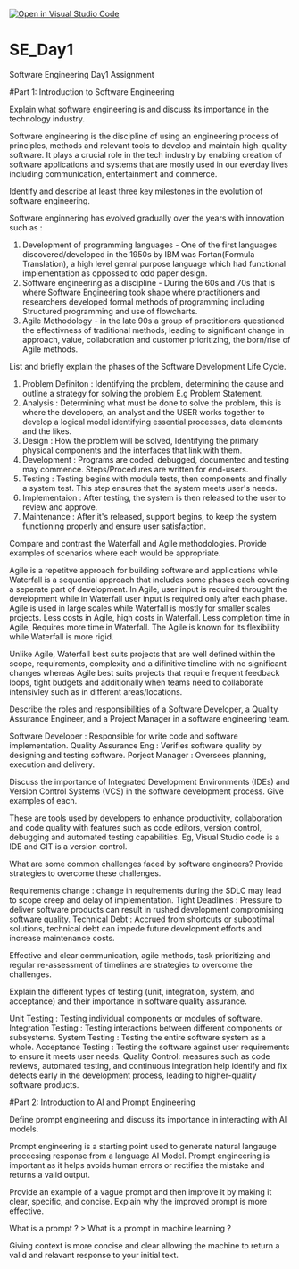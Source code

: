 [![Open in Visual Studio Code](https://classroom.github.com/assets/open-in-vscode-2e0aaae1b6195c2367325f4f02e2d04e9abb55f0b24a779b69b11b9e10269abc.svg)](https://classroom.github.com/online_ide?assignment_repo_id=18367729&assignment_repo_type=AssignmentRepo)
# SE_Day1
Software Engineering Day1 Assignment

#Part 1: Introduction to Software Engineering

Explain what software engineering is and discuss its importance in the technology industry.

Software engineering is the discipline of using an engineering process of principles, methods and relevant tools to develop and maintain high-quality software. 
It plays a crucial role in the tech industry by enabling creation  of software applications and systems that are mostly used in our everday lives including communication, entertainment and commerce.  

Identify and describe at least three key milestones in the evolution of software engineering.

Software enginnering has evolved gradually over the years with innovation such as :
1. Development of programming languages - One of the first languages discovered/developed in the 1950s by IBM was Fortan(Formula Translation), a high level genral purpose language which had functional  implementation as oppossed to odd paper design.
2. Software engineering as a discipline - During the 60s and 70s that is where Software Engineering took shape where practitioners and researchers developed formal methods of programming including Structured programming and use of flowcharts.
3. Agile Methodology - in the late 90s a group of practitioners questioned the effectivness of traditional methods, leading to significant change in approach, value, collaboration and customer prioritizing, the born/rise of Agile methods.

List and briefly explain the phases of the Software Development Life Cycle.

1. Problem Definiton : Identifying the problem, determining the cause and outline a strategy for solving the problem E.g Problem Statement.
2. Analysis : Determining what must be done to solve the problem, this is where the developers, an analyst and the USER works together to develop a logical model identifying essential processes, data elements and the likes.
3. Design : How the problem will be solved, Identifying the primary physical components and the interfaces that link with them.
4. Development : Programs are coded, debugged, documented and testing may commence. Steps/Procedures are written for end-users.
5. Testing : Testing begins with module tests, then components and finally a system test. This step ensures that the system meets user's needs.
6. Implementaion : After testing, the system is then released to the user to review and approve.
7. Maintenance : After it's released, support begins, to keep the system functioning properly and ensure user satisfaction.

Compare and contrast the Waterfall and Agile methodologies. Provide examples of scenarios where each would be appropriate.

Agile is a repetitve approach for building software and applications while Waterfall is a sequential approach that includes some phases each covering a seperate part of development.
In Agile, user input is required throught the development while in Waterfall user input is required only after each phase.
Agile is used in large scales while Waterfall is mostly for smaller scales projects.
Less costs in Agile, high costs in Waterfall.
Less completion time in Agile, Requires more time in Waterfall.
The Agile is known for its flexibility while Waterfall is more rigid.

Unlike Agile, Waterfall best suits projects that are well defined within the scope, requirements, complexity and a difinitive timeline with no significant changes whereas Agile best suits projects that require frequent feedback loops, tight budgets and additionally when teams need to collaborate intensivley such as in different areas/locations.




Describe the roles and responsibilities of a Software Developer, a Quality Assurance Engineer, and a Project Manager in a software engineering team.

Software Developer : Responsible for write code and software implementation.
Quality Assurance Eng : Verifies software quality by designing and testing software.
Porject Manager : Oversees planning, execution and delivery.

Discuss the importance of Integrated Development Environments (IDEs) and Version Control Systems (VCS) in the software development process. Give examples of each.

These are tools used by developers to enhance productivity, collaboration and code quality with features such as code editors, version control, debugging and automated testing capabilities. Eg, Visual Studio code is a IDE and GIT is a version control.

What are some common challenges faced by software engineers? Provide strategies to overcome these challenges.

Requirements change : change in requirements during the SDLC may lead to scope creep and delay of implementation.
Tight Deadlines : Pressure to deliver software products can result in rushed development compromising software quality.
Technical Debt : Accrued from shortcuts or suboptimal solutions, technical debt can impede future development efforts and increase maintenance costs.

Effective and clear communication, agile methods, task prioritizing and regular re-assessment of timelines are strategies to overcome the challenges.


Explain the different types of testing (unit, integration, system, and acceptance) and their importance in software quality assurance.

Unit Testing : Testing individual components or modules of software.
Integration Testing : Testing interactions between different components or subsystems.
System Testing : Testing the entire software system as a whole.
Acceptance Testing : Testing the software against user requirements to ensure it meets user needs.
Quality Control: measures such as code reviews, automated testing, and continuous integration help identify and fix defects early in the development process, leading to higher-quality software products.


#Part 2: Introduction to AI and Prompt Engineering


Define prompt engineering and discuss its importance in interacting with AI models.

Prompt engineering is a starting point used to generate natural langauge proceesing response from a language AI Model.
Prompt engineering is important as it helps avoids human errors or rectifies the mistake and returns a valid output.

Provide an example of a vague prompt and then improve it by making it clear, specific, and concise. Explain why the improved prompt is more effective.

What is a prompt ? > What is a prompt in machine learning ?

Giving context is more concise and clear allowing the machine to return a valid and relavant response to your initial text.
